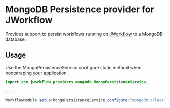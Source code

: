 # MongoDB Persistence provider for JWorkflow

Provides support to persist workflows running on [JWorkflow](../README.md) to a MongoDB database.

## Usage

Use the MongoPersistenceService.configure static method when bootstraping your application.

```java
import com.jworkflow.providers.mongodb.MongoPersistenceService;

...

WorkflowModule.setup(MongoPersistenceService.configure("mongodb://localhost:27017/jworkflow"));
```

